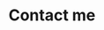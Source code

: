 ---
title: "Contact me"
description: "How to contact me"
draft: false
bg_image: "images/capitol.jpg"
---